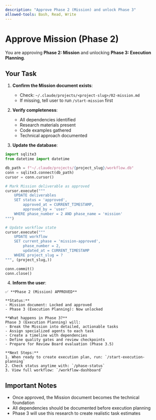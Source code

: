 ```yaml
---
description: "Approve Phase 2 (Mission) and unlock Phase 3"
allowed-tools: Bash, Read, Write
---
```


# Approve Mission (Phase 2)

You are approving **Phase 2: Mission** and unlocking **Phase 3: Execution Planning**.

## Your Task

1. **Confirm the Mission document exists**:
   - Check: `~/.claude/projects/<project-slug>/02-mission.md`
   - If missing, tell user to run `/start-mission` first

2. **Verify completeness**:
   - All dependencies identified
   - Research materials present
   - Code examples gathered
   - Technical approach documented

3. **Update the database**:
```python
import sqlite3
from datetime import datetime

db_path = f"~/.claude/projects/{project_slug}/workflow.db"
conn = sqlite3.connect(db_path)
cursor = conn.cursor()

# Mark Mission deliverable as approved
cursor.execute("""
    UPDATE deliverables
    SET status = 'approved',
        approved_at = CURRENT_TIMESTAMP,
        approved_by = 'user'
    WHERE phase_number = 2 AND phase_name = 'mission'
""")

# Update workflow state
cursor.execute("""
    UPDATE workflow
    SET current_phase = 'mission-approved',
        phase_number = 2,
        updated_at = CURRENT_TIMESTAMP
    WHERE project_slug = ?
""", (project_slug,))

conn.commit()
conn.close()
```

4. **Inform the user**:
```
✅ **Phase 2 (Mission) APPROVED**

**Status:**
- Mission document: Locked and approved
- Phase 3 (Execution Planning): Now unlocked

**What happens in Phase 3?**
Phase 3 (Execution Planning) will:
- Break the Mission into detailed, actionable tasks
- Assign specialized agents to each task
- Create a timeline with dependencies
- Define quality gates and review checkpoints
- Prepare for Review Board evaluation (Phase 3.5)

**Next Steps:**
1. When ready to create execution plan, run: `/start-execution-planning`
2. Check status anytime with: `/phase-status`
3. View full workflow: `/workflow-dashboard`
```

## Important Notes

- Once approved, the Mission document becomes the technical foundation
- All dependencies should be documented before execution planning
- Phase 3 will use this research to create realistic task estimates

